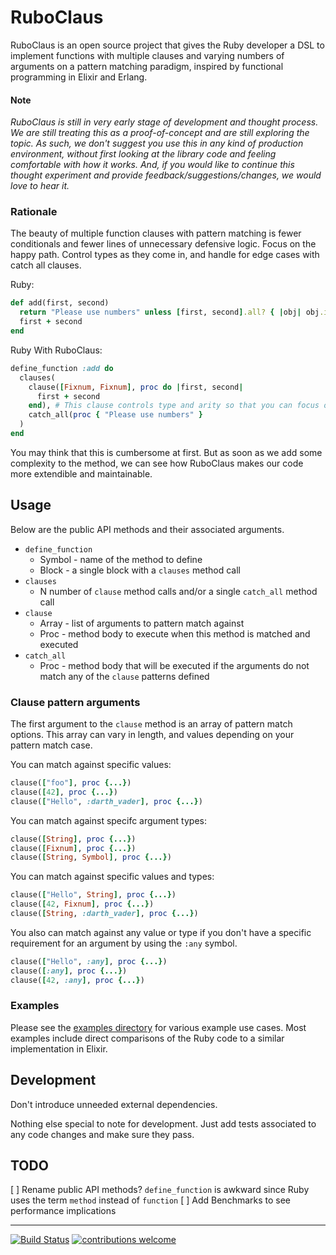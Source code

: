 # RuboClaus

RuboClaus is an open source project that gives the Ruby developer a DSL to implement functions with multiple clauses and varying numbers of arguments on a pattern matching paradigm, inspired by functional programming in Elixir and Erlang.

#### Note

_RuboClaus is still in very early stage of development and thought process.  We are still treating this as a proof-of-concept and are still exploring the topic.  As such, we don't suggest you use this in any kind of production environment, without first looking at the library code and feeling comfortable with how it works.  And, if you would like to continue this thought experiment and provide feedback/suggestions/changes, we would love to hear it._

### Rationale

The beauty of multiple function clauses with pattern matching is fewer conditionals and fewer lines of unnecessary defensive logic. Focus on the happy path. Control types as they come in, and handle for edge cases with catch all clauses.

Ruby:

```ruby
def add(first, second)
  return "Please use numbers" unless [first, second].all? { |obj| obj.is_a? Fixnum }
  first + second
end
```

Ruby With RuboClaus:

```ruby
define_function :add do
  clauses(
    clause([Fixnum, Fixnum], proc do |first, second|
      first + second
    end), # This clause controls type and arity so that you can focus on elegant logic.
    catch_all(proc { "Please use numbers" }
  )
end
```

You may think that this is cumbersome at first. But as soon as we add some complexity to the method, we can see how RuboClaus makes our code more extendible and maintainable.

## Usage

Below are the public API methods and their associated arguments.

* `define_function`
	* Symbol - name of the method to define
	* Block - a single block with a `clauses` method call
* `clauses`
	* N number of `clause` method calls and/or a single `catch_all` method call
* `clause`
	* Array - list of arguments to pattern match against
	* Proc - method body to execute when this method is matched and executed
* `catch_all`
	* Proc - method body that will be executed if the arguments do not match any of the `clause` patterns defined

### Clause pattern arguments

The first argument to the `clause` method is an array of pattern match options.  This array can vary in length, and values depending on your pattern match case.

You can match against specific values:

```ruby
clause(["foo"], proc {...})
clause([42], proc {...})
clause(["Hello", :darth_vader], proc {...})
```

You can match against specifc argument types:

```ruby
clause([String], proc {...})
clause([Fixnum], proc {...})
clause([String, Symbol], proc {...})
```

You can match against specific values and types:

```ruby
clause(["Hello", String], proc {...})
clause([42, Fixnum], proc {...})
clause([String, :darth_vader], proc {...})
```

You also can match against any value or type if you don't have a specific requirement for an argument by using the `:any` symbol.

```ruby
clause(["Hello", :any], proc {...})
clause([:any], proc {...})
clause([42, :any], proc {...})
```



### Examples

Please see the [examples directory](https://github.com/mojotech/rubo_claus/tree/master/examples) for various example use cases.  Most examples include direct comparisons of the Ruby code to a similar implementation in Elixir.

## Development

Don't introduce unneeded external dependencies.

Nothing else special to note for development.  Just add tests associated to any code changes and make sure they pass.

## TODO

[ ] Rename public API methods? `define_function` is awkward since Ruby uses the term `method` instead of `function`
[ ] Add Benchmarks to see performance implications

---

[![Build Status](https://travis-ci.org/mojotech/rubo_claus.svg?branch=master)](https://travis-ci.org/mojotech/rubo_claus)
[![contributions welcome](https://img.shields.io/badge/contributions-welcome-brightgreen.svg?style=flat)](https://github.com/dwyl/esta/issues)
